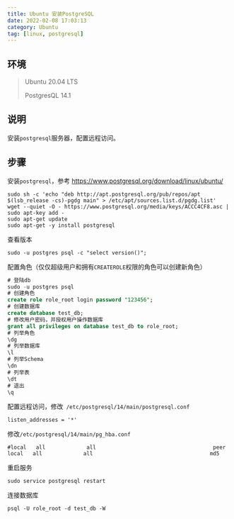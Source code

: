 ```yaml
---
title: Ubuntu 安装PostgreSQL
date: 2022-02-08 17:03:13
category: Ubuntu
tag: [linux, postgresql]
---
```



## 环境

> Ubuntu 20.04 LTS  
>
> PostgresQL 14.1



## 说明

安装`postgresql`服务器，配置远程访问。



## 步骤

安装`postgresql`，参考 https://www.postgresql.org/download/linux/ubuntu/

```shell
sudo sh -c 'echo "deb http://apt.postgresql.org/pub/repos/apt $(lsb_release -cs)-pgdg main" > /etc/apt/sources.list.d/pgdg.list'
wget --quiet -O - https://www.postgresql.org/media/keys/ACCC4CF8.asc | sudo apt-key add -
sudo apt-get update
sudo apt-get -y install postgresql
```

查看版本

```shell
sudo -u postgres psql -c "select version()";
```

配置角色（仅仅超级用户和拥有`CREATEROLE`权限的角色可以创建新角色）

```sql
# 登陆db
sudo -u postgres psql
# 创建角色
create role role_root login password "123456";
# 创建数据库
create database test_db;
# 修改用户密码，并授权用户操作数据库
grant all privileges on database test_db to role_root;
# 列举角色
\dg
# 列举数据库
\l
# 列举Schema
\dn
# 列举表
\dt
# 退出
\q
```

配置远程访问，修改` /etc/postgresql/14/main/postgresql.conf`

```properties
listen_addresses = '*'
```

修改`/etc/postgresql/14/main/pg_hba.conf`

```shell
#local   all             all                                     peer
local   all             all                                     md5
```

重启服务

```shell
sudo service postgresql restart
```

连接数据库

```shell
psql -U role_root -d test_db -W
```





